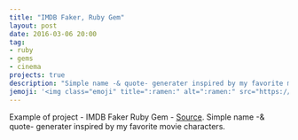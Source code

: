 ```yaml
---
title: "IMDB Faker, Ruby Gem"
layout: post
date: 2016-03-06 20:00
tag: 
- ruby
- gems
- cinema
projects: true
description: "Simple name -& quote- generater inspired by my favorite movie characters."
jemoji: '<img class="emoji" title=":ramen:" alt=":ramen:" src="https://assets.github.com/images/icons/emoji/unicode/1f3a5.png" height="20" width="20" align="absmiddle">'
---
```



Example of project - IMDB Faker Ruby Gem - [Source](https://github.com/brenodamata/imdb-faker). Simple name -& quote- generater inspired by my favorite movie characters.